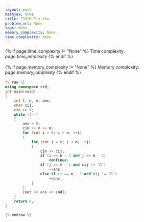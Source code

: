 ```yaml
---
layout: post
mathjax: true
title: 1391B Fix You
problem_url: None
tags: None
memory_complexity: None
time_complexity: None
---
```




{% if page.time_complexity != "None" %}
Time complexity: ${{ page.time_complexity }}$
{% endif %}

{% if page.memory_complexity != "None" %}
Memory complexity: ${{ page.memory_complexity }}$
{% endif %}

```cpp
{% raw %}
using namespace std;
int main(void)
{
    int t, n, m, ans;
    char cij;
    cin >> t;
    while (t--)
    {
        ans = 0;
        cin >> n >> m;
        for (int i = 0; i < n; ++i)
        {
            for (int j = 0; j < m; ++j)
            {
                cin >> cij;
                if (i == n - 1 and j == m - 1)
                    continue;
                if (j == m - 1 and cij != 'D')
                    ++ans;
                else if (i == n - 1 and cij != 'R')
                    ++ans;
            }
        }
        cout << ans << endl;
    }
    return 0;
}

{% endraw %}
```